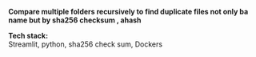 **Compare multiple folders recursively to find duplicate files not only ba name but by sha256 checksum , ahash**

**Tech stack:**  
Streamlit, 
python, 
sha256 check sum, 
Dockers



